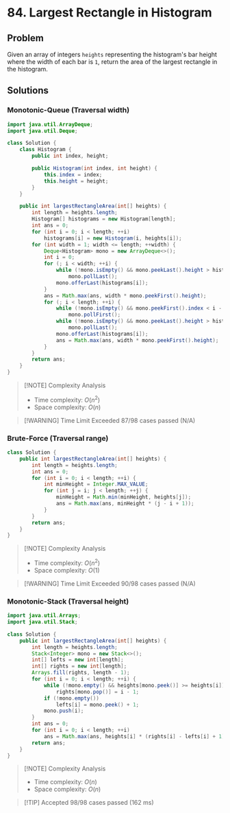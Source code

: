# 84. Largest Rectangle in Histogram

## Problem
Given an array of integers `heights` representing the histogram's bar height where the width of each bar is `1`, return the area of the largest rectangle in the histogram.

## Solutions

### Monotonic-Queue (Traversal width)

``` java
import java.util.ArrayDeque;
import java.util.Deque;

class Solution {
    class Histogram {
        public int index, height;

        public Histogram(int index, int height) {
            this.index = index;
            this.height = height;
        }
    }

    public int largestRectangleArea(int[] heights) {
        int length = heights.length;
        Histogram[] histograms = new Histogram[length];
        int ans = 0;
        for (int i = 0; i < length; ++i)
            histograms[i] = new Histogram(i, heights[i]);
        for (int width = 1; width <= length; ++width) {
            Deque<Histogram> mono = new ArrayDeque<>();
            int i = 0;
            for (; i < width; ++i) {
                while (!mono.isEmpty() && mono.peekLast().height > histograms[i].height)
                    mono.pollLast();
                mono.offerLast(histograms[i]);
            }
            ans = Math.max(ans, width * mono.peekFirst().height);
            for (; i < length; ++i) {
                while (!mono.isEmpty() && mono.peekFirst().index < i - width + 1)
                    mono.pollFirst();
                while (!mono.isEmpty() && mono.peekLast().height > histograms[i].height)
                    mono.pollLast();
                mono.offerLast(histograms[i]);
                ans = Math.max(ans, width * mono.peekFirst().height);
            }
        }
        return ans;
    }
}
```
> [!NOTE] Complexity Analysis
> - Time complexity: $O(n^2)$
> - Space complexity: $O(n)$

> [!WARNING] Time Limit Exceeded
> 87/98 cases passed (N/A)

### Brute-Force (Traversal range)

``` java
class Solution {
    public int largestRectangleArea(int[] heights) {
        int length = heights.length;
        int ans = 0;
        for (int i = 0; i < length; ++i) {
            int minHeight = Integer.MAX_VALUE;
            for (int j = i; j < length; ++j) {
                minHeight = Math.min(minHeight, heights[j]);
                ans = Math.max(ans, minHeight * (j - i + 1));
            }
        }
        return ans;
    }
}
```

>[!NOTE] Complexity Analysis
>- Time complexity: $O(n^2)$
>- Space complexity: $O(1)$

> [!WARNING] Time Limit Exceeded
> 90/98 cases passed (N/A)

### Monotonic-Stack (Traversal height)

``` java
import java.util.Arrays;
import java.util.Stack;

class Solution {
    public int largestRectangleArea(int[] heights) {
        int length = heights.length;
        Stack<Integer> mono = new Stack<>();
        int[] lefts = new int[length];
        int[] rights = new int[length];
        Arrays.fill(rights, length - 1);
        for (int i = 0; i < length; ++i) {
            while (!mono.empty() && heights[mono.peek()] >= heights[i])
                rights[mono.pop()] = i - 1;
            if (!mono.empty())
                lefts[i] = mono.peek() + 1;
            mono.push(i);
        }
        int ans = 0;
        for (int i = 0; i < length; ++i)
            ans = Math.max(ans, heights[i] * (rights[i] - lefts[i] + 1));
        return ans;
    }
}
```

>[!NOTE] Complexity Analysis
>- Time complexity: $O(n)$
>- Space complexity: $O(n)$

> [!TIP] Accepted
> 98/98 cases passed (162 ms)
